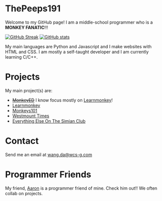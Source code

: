 # ThePeeps191

Welcome to my GitHub page! I am a middle-school programmer who is a <b>MONKEY FANATIC</b>!!!

[![GitHub Streak](http://github-readme-streak-stats.herokuapp.com?user=ThePeeps191&theme=nightowl&date_format=M%20j%5B%2C%20Y%5D)](https://git.io/streak-stats)
[![GitHub stats](https://github-readme-stats.vercel.app/api?username=ThePeeps191&theme=nightowl&show_icons=true)](https://github.com/anuraghazra/github-readme-stats)

My main languages are Python and Javascript and I make websites with HTML and CSS. I am mostly a self-taught developer and I am currently learning C/C++.

# Projects

My main project(s) are:
<ul>
  <strike><li><a href="https://monkeyed.repl.co" target="_blank">MonkeyED</a></strike> I know focus mostly on <a href="https://learnmonkey.github.io" target="_blank">Learnmonkey</a>!</li>
  <li><a href="https://learnmonkey.github.io" target="_blank">Learnmonkey</a></li>
  <li><a href="https://monkeys101.github.io" target="_blank">Monkeys101</a></li>
  <li><a href="https://simianclub.github.io/westmount-times" target="_blank">Westmount Times</a></li>
  <li><a href="https://github.com/simianclub" target="_blank">Everything Else On The Simian Club</a></li>
</ul>

# Contact

Send me an email at <a href="mailto:wang.da@wcs-g.com">wang.da@wcs-g.com</a>

# Programmer Friends

My friend, <a href="https://github.com/calgary34">Aaron</a> is a programmer friend of mine. Check him out!! We often collab on projects.
